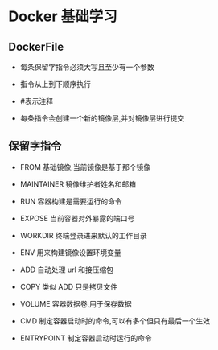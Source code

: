 # Docker 基础学习

## DockerFile

- 每条保留字指令必须大写且至少有一个参数

- 指令从上到下顺序执行

- #表示注释

- 每条指令会创建一个新的镜像层,并对镜像层进行提交

## 保留字指令

- FROM 基础镜像,当前镜像是基于那个镜像

- MAINTAINER 镜像维护者姓名和邮箱

- RUN 容器构建是需要运行的命令

- EXPOSE 当前容器对外暴露的端口号

- WORKDIR 终端登录进来默认的工作目录

- ENV 用来构建镜像设置环境变量

- ADD 自动处理 url 和接压缩包

- COPY 类似 ADD 只是拷贝文件

- VOLUME 容器数据卷,用于保存数据

- CMD 制定容器启动时的命令,可以有多个但只有最后一个生效

- ENTRYPOINT 制定容器启动时运行的命令
